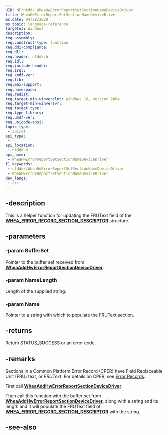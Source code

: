 ```yaml
---
UID: NF:ntddk.WheaHwErrorReportSetSectionNameDeviceDriver
title: WheaHwErrorReportSetSectionNameDeviceDriver
ms.date: 04/28/2020
ms.topic: language-reference
targetos: Windows
description: 
req.assembly: 
req.construct-type: function
req.ddi-compliance: 
req.dll: 
req.header: ntddk.h
req.idl: 
req.include-header: 
req.irql: 
req.kmdf-ver: 
req.lib: 
req.max-support: 
req.namespace: 
req.redist: 
req.target-min-winverclnt: Windows 10, version 2004
req.target-min-winversvr: 
req.target-type: 
req.type-library: 
req.umdf-ver: 
req.unicode-ansi: 
topic_type:
 - apiref
api_type:
 - 
api_location:
 - ntddk.h
api_name:
 - WheaHwErrorReportSetSectionNameDeviceDriver
f1_keywords:
 - ntddk//WheaHwErrorReportSetSectionNameDeviceDriver
 - WheaHwErrorReportSetSectionNameDeviceDriver
dev_langs:
 - c++
---
```


## -description

This is a helper function for updating the FRUText field of the [**WHEA_ERROR_RECORD_SECTION_DESCRIPTOR**](https://docs.microsoft.com/windows-hardware/drivers/ddi/ntddk/ns-ntddk-_whea_error_record_section_descriptor) structure.

## -parameters

### -param BufferSet

Pointer to the buffer set received from [**WheaAddHwErrorReportSectionDeviceDriver**](nf-ntddk-wheaaddhwerrorreportsectiondevicedriver.md).

### -param NameLength

Length of the supplied string.

### -param Name

Pointer to a string with which to populate the FRUText section.

## -returns

Return STATUS_SUCCESS or an error code.

## -remarks

Sections in a Common Platform Error Record (CPER) have Field Replaceable Unit (FRU) text, or *FRUText*. For details on CPER, see [Error Records](/windows-hardware/drivers/whea/error-records).

First call [**WheaAddHwErrorReportSectionDeviceDriver**](nf-ntddk-wheaaddhwerrorreportsectiondevicedriver.md).

Then call this function with the buffer set from [**WheaAddHwErrorReportSectionDeviceDriver**](nf-ntddk-wheaaddhwerrorreportsectiondevicedriver.md), along with a string and its length and it will populate the FRUText field of [**WHEA_ERROR_RECORD_SECTION_DESCRIPTOR**](https://docs.microsoft.com/windows-hardware/drivers/ddi/ntddk/ns-ntddk-_whea_error_record_section_descriptor) with the string.


## -see-also

